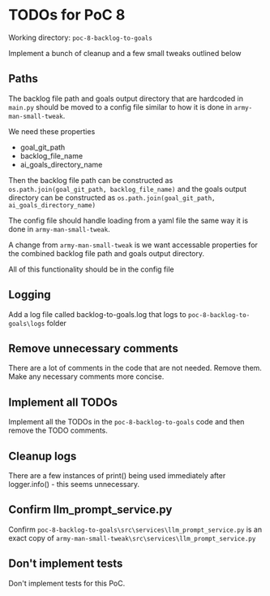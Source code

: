 # TODOs for PoC 8

Working directory: `poc-8-backlog-to-goals`

Implement a bunch of cleanup and a few small tweaks outlined below

## Paths

The backlog file path and goals output directory that are hardcoded in `main.py` should be moved to a config file similar to how it is done in `army-man-small-tweak`.

We need these properties
 - goal_git_path
 - backlog_file_name
 - ai_goals_directory_name

Then the backlog file path can be constructed as `os.path.join(goal_git_path, backlog_file_name)`
 and the goals output directory can be constructed as `os.path.join(goal_git_path, ai_goals_directory_name)`

The config file should handle loading from a yaml file the same way it is done in `army-man-small-tweak`.

A change from `army-man-small-tweak` is we want accessable properties for the combined backlog file path and goals output directory.

All of this functionality should be in the config file

## Logging

Add a log file called backlog-to-goals.log that logs to `poc-8-backlog-to-goals\logs` folder

## Remove unnecessary comments

There are a lot of comments in the code that are not needed. Remove them. Make any necessary comments more concise.

## Implement all TODOs

Implement all the TODOs in the `poc-8-backlog-to-goals` code and then remove the TODO comments.

## Cleanup logs

There are a few instances of print() being used immediately after logger.info() - this seems unnecessary.

## Confirm llm_prompt_service.py

Confirm `poc-8-backlog-to-goals\src\services\llm_prompt_service.py` is an exact copy of `army-man-small-tweak\src\services\llm_prompt_service.py`

## Don't implement tests

Don't implement tests for this PoC.